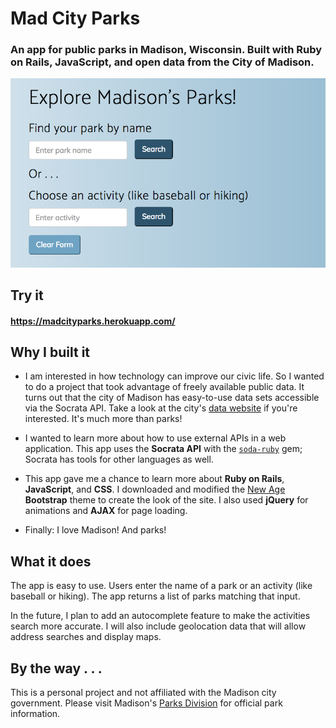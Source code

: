 # Mad City Parks

### An app for public parks in Madison, Wisconsin. Built with Ruby on Rails, JavaScript, and open data from the City of Madison.

![Screenshot_Search_Page](app/assets/images/Madison_Parks_Bootstrap_1.png)

## Try it<br />
#### https://madcityparks.herokuapp.com/


## Why I built it
* I am interested in how technology can improve our civic life. So I wanted to do a project that took advantage of freely available public data. It turns out that the city of Madison has easy-to-use data sets accessible via the Socrata API. Take a look at the city's [data website](https://data.cityofmadison.com/) if you're interested. It's much more than parks!

* I wanted to learn more about how to use external APIs in a web application. This app uses the **Socrata API** with the [`soda-ruby`](https://github.com/socrata/soda-ruby) gem; Socrata has tools for other languages as well.

* This app gave me a chance to learn more about **Ruby on Rails**, **JavaScript**, and **CSS**. I downloaded and modified the [New Age](https://startbootstrap.com/template-overviews/new-age/) **Bootstrap** theme to create the look of the site. I also used **jQuery** for animations and **AJAX** for page loading.

* Finally: I love Madison! And parks!

## What it does
The app is easy to use. Users enter the name of a park or an activity (like baseball or hiking). The app returns a list of parks matching that input.

In the future, I plan to add an autocomplete feature to make the activities search more accurate. I will also include geolocation data that will allow address searches and display maps.

## By the way . . .
This is a personal project and not affiliated with the Madison city government. Please visit Madison's [Parks Division](http://www.cityofmadison.com/parks/) for official park information.
